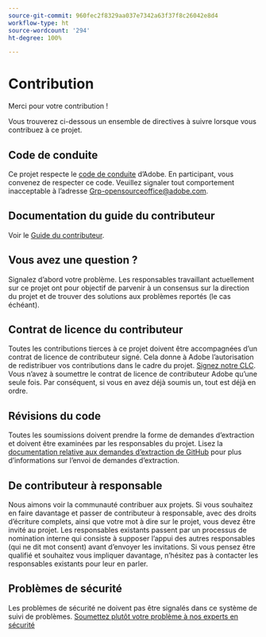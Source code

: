 ```yaml
---
source-git-commit: 960fec2f8329aa037e7342a63f37f8c26042e8d4
workflow-type: ht
source-wordcount: '294'
ht-degree: 100%

---
```

# Contribution

Merci pour votre contribution !

Vous trouverez ci-dessous un ensemble de directives à suivre lorsque vous contribuez à ce projet.

## Code de conduite

Ce projet respecte le [code de conduite](code-of-conduct.md) d’Adobe. En participant, vous convenez de respecter ce code. Veuillez signaler tout comportement inacceptable à l’adresse [Grp-opensourceoffice@adobe.com](mailto:Grp-opensourceoffice@adobe.com).

## Documentation du guide du contributeur

Voir le [Guide du contributeur](https://experienceleague.adobe.com/docs/contributor/contributor-guide/introduction.html?lang=fr).

## Vous avez une question ?

Signalez d’abord votre problème. Les responsables travaillant actuellement sur ce projet ont pour objectif de parvenir à un consensus sur la direction du projet et de trouver des solutions aux problèmes reportés (le cas échéant).

## Contrat de licence du contributeur

Toutes les contributions tierces à ce projet doivent être accompagnées d’un contrat de licence de contributeur signé. Cela donne à Adobe l’autorisation de redistribuer vos contributions dans le cadre du projet. [Signez notre CLC](http://opensource.adobe.com/cla.html). Vous n’avez à soumettre le contrat de licence de contributeur Adobe qu’une seule fois. Par conséquent, si vous en avez déjà soumis un, tout est déjà en ordre.

## Révisions du code

Toutes les soumissions doivent prendre la forme de demandes d’extraction et doivent être examinées par les responsables du projet. Lisez la [documentation relative aux demandes d’extraction de GitHub](https://docs.github.com/fr/pull-requests/collaborating-with-pull-requests/proposing-changes-to-your-work-with-pull-requests/about-pull-requests) pour plus d’informations sur l’envoi de demandes d’extraction.

<!--
Lastly, please follow the [pull request template](PULL_REQUEST_TEMPLATE.md) when
submitting a pull request!
-->

## De contributeur à responsable

Nous aimons voir la communauté contribuer aux projets. Si vous souhaitez en faire davantage et passer de contributeur à responsable, avec des droits d’écriture complets, ainsi que votre mot à dire sur le projet, vous devez être invité au projet. Les responsables existants passent par un processus de nomination interne qui consiste à supposer l’appui des autres responsables (qui ne dit mot consent) avant d’envoyer les invitations. Si vous pensez être qualifié et souhaitez vous impliquer davantage, n’hésitez pas à contacter les responsables existants pour leur en parler.

## Problèmes de sécurité

Les problèmes de sécurité ne doivent pas être signalés dans ce système de suivi de problèmes. [Soumettez plutôt votre problème à nos experts en sécurité](https://helpx.adobe.com/fr/security/alertus.html)
